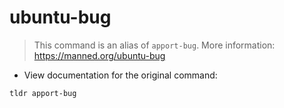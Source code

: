 # ubuntu-bug

> This command is an alias of `apport-bug`.
> More information: <https://manned.org/ubuntu-bug>

- View documentation for the original command:

`tldr apport-bug`
